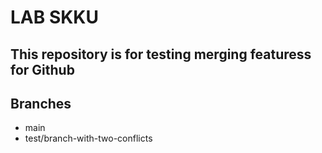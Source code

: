 # LAB SKKU

## This repository is for testing merging featuress for Github

## Branches
- main
- test/branch-with-two-conflicts
